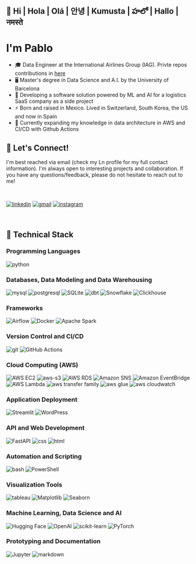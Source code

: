 ## 👋  Hi | Hola | Olá | 안녕 | Kumusta | హలో  | Hallo | नमस्ते 

# I'm Pablo

- 🎓 Data Engineer at the International Airlines Group (IAG). Privte repos contributions in [here](https://github.com/pabloruiz-iag
)
- 🖥️ Master's degree in Data Science and A.I. by the University of Barcelona
- 🔭 Developing a software solution powered by ML and AI for a logistics SaaS company as a side project
- ⚡ Born and raised in Mexico. Lived in Switzerland, South Korea, the US and now in Spain
- 🌱 Currently expanding my knowledge in data architecture in AWS and CI/CD with Github Actions

## 🤝 Let's Connect!

I'm best reached via email (check my Ln profile for my full contact information). I'm always open to interesting projects and collaboration. If you have any questions/feedback, please do not hesitate to reach out to me!

<br/>

[![linkedin](https://skillicons.dev/icons?i=linkedin)](https://www.linkedin.com/in/myln-pablo/)
[![gmail](https://skillicons.dev/icons?i=gmail)](pablo.devdt@gmail.com)
[![instagram](https://skillicons.dev/icons?i=instagram)](https://www.instagram.com/pablovicruiz/?hl=en)

<br/>

## 💼 Technical Stack
### Programming Languages
![python](https://img.shields.io/badge/Python-3776AB?style=for-the-badge&logo=python&logoColor=white)

### Databases, Data Modeling and Data Warehousing
![mysql](https://img.shields.io/badge/MySQL-00000F?style=for-the-badge&logo=mysql&logoColor=white)
![postgresql](https://img.shields.io/badge/PostgreSQL-316192?style=for-the-badge&logo=postgresql&logoColor=white)
![SQLite](https://img.shields.io/badge/SQLite-003B57?style=for-the-badge&logo=sqlite&logoColor=white)
![dbt](https://img.shields.io/badge/dbt-FF694B?style=for-the-badge&logo=dbt&logoColor=white)
![Snowflake](https://img.shields.io/badge/Snowflake-29B5E8?style=for-the-badge&logo=Snowflake&logoColor=white)
![Clickhouse](https://img.shields.io/badge/ClickHouse-F3861E?style=for-the-badge&logo=ClickHouse&logoColor=white)

### Frameworks
![Airflow](https://img.shields.io/badge/Airflow-017CEE?style=for-the-badge&logo=apache-airflow&logoColor=white)
![Docker](https://img.shields.io/badge/Docker-2496ED?style=for-the-badge&logo=docker&logoColor=white)
![Apache Spark](https://img.shields.io/badge/Apache%20Spark-E25A1C?style=for-the-badge&logo=Apache%20Spark&logoColor=white)

### Version Control and CI/CD
![git](https://img.shields.io/badge/GIT-E44C30?style=for-the-badge&logo=git&logoColor=white)
![GitHub Actions](https://img.shields.io/badge/GitHub%20Actions-2088FF?style=for-the-badge&logo=GitHub%20Actions&logoColor=white)

### Cloud Computing (AWS)
![AWS EC2](https://img.shields.io/badge/AWS_EC2-232F3E?style=for-the-badge&logo=amazon-aws&logoColor=white)
![aws-s3](https://img.shields.io/badge/aws%20s3-569A31?style=for-the-badge&logo=amazon%20s3&logoColor=white)
![AWS RDS](https://img.shields.io/badge/AWS_RDS-232F3E?style=for-the-badge&logo=amazon-aws&logoColor=white)
![Amazon SNS](https://img.shields.io/badge/Amazon%20SNS-569A31?style=for-the-badge&logo=Amazon%20AWS&logoColor=white)
![Amazon EventBridge](https://img.shields.io/badge/Amazon%20EventBridge-FF4F8B?style=for-the-badge&logo=Amazon%20AWS&logoColor=white)
![AWS Lambda](https://img.shields.io/badge/AWS%20Lambda-2088FF?style=for-the-badge&logo=Amazon%20AWS&logoColor=white)
![aws transfer family](https://img.shields.io/badge/AWS%20Transfer%20Family-569A31?style=for-the-badge&logo=Amazon%20AWS&logoColor=white)
![aws glue](https://img.shields.io/badge/AWS%20Glue-FF9900?style=for-the-badge&logo=Amazon%20AWS&logoColor=white)
![aws cloudwatch](https://img.shields.io/badge/AWS%20CloudWatch-FF9900?style=for-the-badge&logo=Amazon%20AWS&logoColor=white)

### Application Deployment
![Streamlit](https://img.shields.io/badge/Streamlit-FF4B4B?style=for-the-badge&logo=streamlit&logoColor=white)
![WordPress](https://img.shields.io/badge/WordPress-21759B?style=for-the-badge&logo=wordpress&logoColor=white)

### API and Web Development
![FastAPI](https://img.shields.io/badge/FastAPI-009688?style=for-the-badge&logo=fastapi&logoColor=white)
![css](	https://img.shields.io/badge/CSS-239120?&style=for-the-badge&logo=css3&logoColor=white)
![html](https://img.shields.io/badge/HTML-239120?style=for-the-badge&logo=html5&logoColor=white)

### Automation and Scripting
![bash](https://img.shields.io/badge/bash-4EAA25?style=for-the-badge&logo=gnu%20bash&logoColor=white)
![PowerShell](https://img.shields.io/badge/PowerShell-5391FE?style=for-the-badge&logo=powershell&logoColor=white)

### Visualization Tools
![tableau](https://img.shields.io/badge/Tableau-E97627?style=for-the-badge&logo=Tableau&logoColor=white)
![Matplotlib](https://img.shields.io/badge/Matplotlib-3776AB?style=for-the-badge&logo=matplotlib&logoColor=white)
![Seaborn](https://img.shields.io/badge/Seaborn-4EAEF2?style=for-the-badge&logo=seaborn&logoColor=white)

### Machine Learning, Data Science and AI
![Hugging Face](https://img.shields.io/badge/Hugging_Face-FFD000?style=for-the-badge&logo=huggingface&logoColor=white)
![OpenAI](https://img.shields.io/badge/OpenAI-00FFD1?style=for-the-badge&logo=openai&logoColor=white)
![scikit-learn](https://img.shields.io/badge/scikit--learn-F7931E?style=for-the-badge&logo=scikit-learn&logoColor=white)
![PyTorch](https://img.shields.io/badge/PyTorch-EE4C2C?style=for-the-badge&logo=pytorch&logoColor=white)

### Prototyping and Documentation
![Jupyter](https://img.shields.io/badge/Jupyter-F37626?style=for-the-badge&logo=Jupyter&logoColor=white)
![markdown](https://img.shields.io/badge/Markdown-000000?style=for-the-badge&logo=markdown&logoColor=white)
